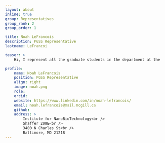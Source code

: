 ```yaml
---
layout: about
inline: true
group: Representatives
group_rank: 2
group_order: 1

title: Noah LeFrancois
description: PGSS Representative
lastname: LeFrancoi

teaser: >
    Hi, I represent all the graduate students in the department at the PGSS meetings along with Shuaibing. I am a Masters student studying the application of non-invasive temperature and velocity measurement techniques to study coupled radiation-convection heat transfer in molten salts.

profile:
    name: Noah LeFrancois
    position: PGSS Representative
    align: right
    image: noah.png
    role: 
    orcid: 
    website: https://www.linkedin.com/in/noah-lefrancois/
    email: noah.lefrancois@mail.mcgill.ca
    github: 
    address: >
        Institute for NanoBioTechnology<br />
        Shaffer 200E<br />
        3400 N Charles St<br />        
        Baltimore, MD 21218
---
```




